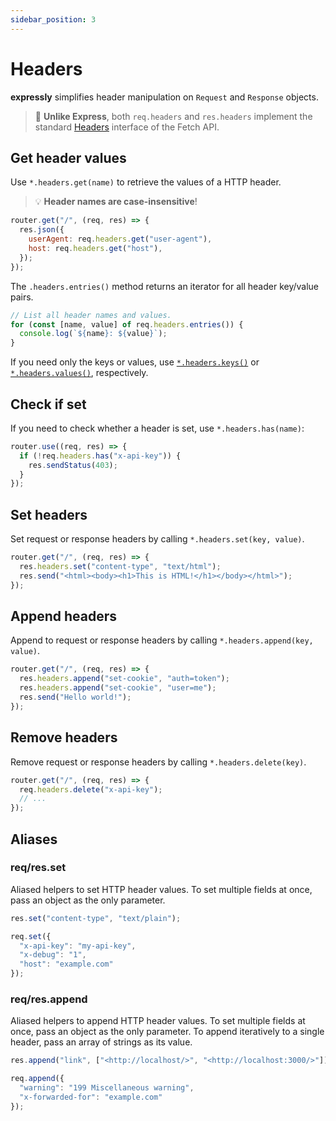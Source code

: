 ```yaml
---
sidebar_position: 3
---
```


# Headers

**expressly** simplifies header manipulation on `Request` and `Response` objects.

> 🚨 **Unlike Express**, both `req.headers` and `res.headers` implement the standard [Headers](https://developer.mozilla.org/en-US/docs/Web/API/Headers) interface of the Fetch API. 

## Get header values

Use `*.headers.get(name)` to retrieve the values of a HTTP header.

> 💡 **Header names are case-insensitive**!

```javascript
router.get("/", (req, res) => {
  res.json({
    userAgent: req.headers.get("user-agent"),
    host: req.headers.get("host"),
  });
});
```

The `.headers.entries()` method returns an iterator for all header key/value pairs.

```javascript
// List all header names and values.
for (const [name, value] of req.headers.entries()) {
  console.log(`${name}: ${value}`);
}
```

If you need only the keys or values, use [`*.headers.keys()`](https://developer.mozilla.org/en-US/docs/Web/API/Headers/keys) or [`*.headers.values()`](https://developer.mozilla.org/en-US/docs/Web/API/Headers/values), respectively.

## Check if set

If you need to check whether a header is set, use `*.headers.has(name)`:

```javascript
router.use((req, res) => {
  if (!req.headers.has("x-api-key")) {
    res.sendStatus(403);
  }
});
```

## Set headers

Set request or response headers by calling `*.headers.set(key, value)`.

```javascript
router.get("/", (req, res) => {
  res.headers.set("content-type", "text/html");
  res.send("<html><body><h1>This is HTML!</h1></body></html>");
});
```

## Append headers

Append to request or response headers by calling `*.headers.append(key, value)`.

```javascript
router.get("/", (req, res) => {
  res.headers.append("set-cookie", "auth=token");
  res.headers.append("set-cookie", "user=me");
  res.send("Hello world!");
});
```

## Remove headers

Remove request or response headers by calling `*.headers.delete(key)`.

```javascript
router.get("/", (req, res) => {
  req.headers.delete("x-api-key");
  // ...
});
```

## Aliases

### req/res.set

Aliased helpers to set HTTP header values. To set multiple fields at once, pass an object as the only parameter.

```javascript
res.set("content-type", "text/plain");

req.set({
  "x-api-key": "my-api-key",
  "x-debug": "1",
  "host": "example.com"
});
```

### req/res.append

Aliased helpers to append HTTP header values. To set multiple fields at once, pass an object as the only parameter. To append iteratively to a single header, pass an array of strings as its value.

```javascript
res.append("link", ["<http://localhost/>", "<http://localhost:3000/>"]);

req.append({
  "warning": "199 Miscellaneous warning",
  "x-forwarded-for": "example.com"
});
```
